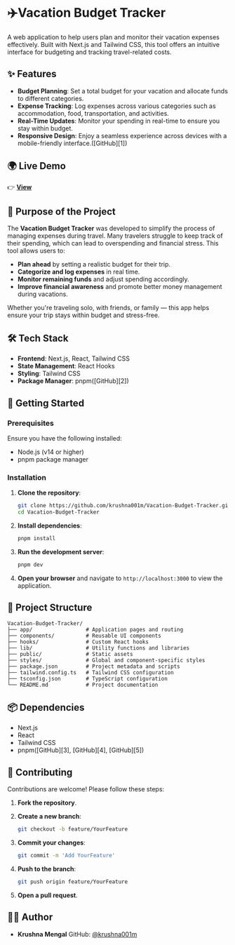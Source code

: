 
# ✈️Vacation Budget Tracker

A web application to help users plan and monitor their vacation expenses effectively. Built with Next.js and Tailwind CSS, this tool offers an intuitive interface for budgeting and tracking travel-related costs.

## ✨ Features

* **Budget Planning**: Set a total budget for your vacation and allocate funds to different categories.
* **Expense Tracking**: Log expenses across various categories such as accommodation, food, transportation, and activities.
* **Real-Time Updates**: Monitor your spending in real-time to ensure you stay within budget.
* **Responsive Design**: Enjoy a seamless experience across devices with a mobile-friendly interface.([GitHub][1])

## 🌍 Live Demo
👉 [**View**](https://v0-vacation-budget-tracker.vercel.app/)  


## 🎯 Purpose of the Project

The **Vacation Budget Tracker** was developed to simplify the process of managing expenses during travel. Many travelers struggle to keep track of their spending, which can lead to overspending and financial stress. This tool allows users to:

* **Plan ahead** by setting a realistic budget for their trip.
* **Categorize and log expenses** in real time.
* **Monitor remaining funds** and adjust spending accordingly.
* **Improve financial awareness** and promote better money management during vacations.

Whether you're traveling solo, with friends, or family — this app helps ensure your trip stays within budget and stress-free.


## 🛠️ Tech Stack

* **Frontend**: Next.js, React, Tailwind CSS
* **State Management**: React Hooks
* **Styling**: Tailwind CSS
* **Package Manager**: pnpm([GitHub][2])

## 🚀 Getting Started

### Prerequisites

Ensure you have the following installed:

* Node.js (v14 or higher)
* pnpm package manager

### Installation

1. **Clone the repository**:

   ```bash
   git clone https://github.com/krushna001m/Vacation-Budget-Tracker.git
   cd Vacation-Budget-Tracker
   ```



2. **Install dependencies**:

   ```bash
   pnpm install
   ```



3. **Run the development server**:

   ```bash
   pnpm dev
   ```



4. **Open your browser** and navigate to `http://localhost:3000` to view the application.

## 📁 Project Structure

```plaintext
Vacation-Budget-Tracker/
├── app/                 # Application pages and routing
├── components/          # Reusable UI components
├── hooks/               # Custom React hooks
├── lib/                 # Utility functions and libraries
├── public/              # Static assets
├── styles/              # Global and component-specific styles
├── package.json         # Project metadata and scripts
├── tailwind.config.ts   # Tailwind CSS configuration
├── tsconfig.json        # TypeScript configuration
└── README.md            # Project documentation
```



## 📦 Dependencies

* Next.js
* React
* Tailwind CSS
* pnpm([GitHub][3], [GitHub][4], [GitHub][5])

## 🤝 Contributing

Contributions are welcome! Please follow these steps:

1. **Fork the repository**.
2. **Create a new branch**:

   ```bash
   git checkout -b feature/YourFeature
   ```



3. **Commit your changes**:

   ```bash
   git commit -m 'Add YourFeature'
   ```



4. **Push to the branch**:

   ```bash
   git push origin feature/YourFeature
   ```


5. **Open a pull request**.

## 👨‍💻 Author

* **Krushna Mengal**
  GitHub: [@krushna001m](https://github.com/krushna001m)



